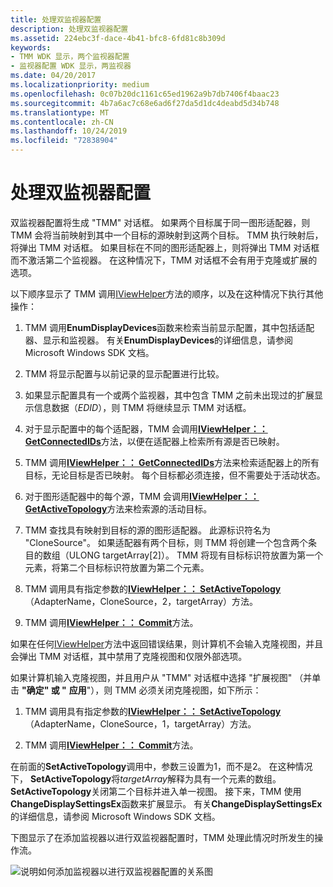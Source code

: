 ```yaml
---
title: 处理双监视器配置
description: 处理双监视器配置
ms.assetid: 224ebc3f-dace-4b41-bfc8-6fd81c8b309d
keywords:
- TMM WDK 显示，两个监视器配置
- 监视器配置 WDK 显示，两监视器
ms.date: 04/20/2017
ms.localizationpriority: medium
ms.openlocfilehash: 0c07b20dc1161c65ed1962a9b7db7406f4baac23
ms.sourcegitcommit: 4b7a6ac7c68e6ad6f27da5d1dc4deabd5d34b748
ms.translationtype: MT
ms.contentlocale: zh-CN
ms.lasthandoff: 10/24/2019
ms.locfileid: "72838904"
---
```

# <a name="handling-two-monitor-configurations"></a>处理双监视器配置


双监视器配置将生成 "TMM" 对话框。 如果两个目标属于同一图形适配器，则 TMM 会将当前映射到其中一个目标的源映射到这两个目标。 TMM 执行映射后，将弹出 TMM 对话框。 如果目标在不同的图形适配器上，则将弹出 TMM 对话框而不激活第二个监视器。 在这种情况下，TMM 对话框不会有用于克隆或扩展的选项。

以下顺序显示了 TMM 调用[IViewHelper](https://docs.microsoft.com/windows-hardware/drivers/ddi/index)方法的顺序，以及在这种情况下执行其他操作：

1.  TMM 调用**EnumDisplayDevices**函数来检索当前显示配置，其中包括适配器、显示和监视器。 有关**EnumDisplayDevices**的详细信息，请参阅 Microsoft Windows SDK 文档。

2.  TMM 将显示配置与以前记录的显示配置进行比较。

3.  如果显示配置具有一个或两个监视器，其中包含 TMM 之前未出现过的扩展显示信息数据（*EDID*），则 TMM 将继续显示 TMM 对话框。

4.  对于显示配置中的每个适配器，TMM 会调用[**IViewHelper：： GetConnectedIDs**](https://docs.microsoft.com/previous-versions/windows/hardware/drivers/ff568171(v=vs.85))方法，以便在适配器上检索所有源是否已映射。

5.  TMM 调用[**IViewHelper：： GetConnectedIDs**](https://docs.microsoft.com/previous-versions/windows/hardware/drivers/ff568171(v=vs.85))方法来检索适配器上的所有目标，无论目标是否已映射。 每个目标都必须连接，但不需要处于活动状态。

6.  对于图形适配器中的每个源，TMM 会调用[**IViewHelper：： GetActiveTopology**](https://docs.microsoft.com/previous-versions/windows/hardware/drivers/ff568169(v=vs.85))方法来检索源的活动目标。

7.  TMM 查找具有映射到目标的源的图形适配器。 此源标识符名为 "CloneSource"。 如果适配器有两个目标，则 TMM 将创建一个包含两个条目的数组（ULONG targetArray\[2\]）。 TMM 将现有目标标识符放置为第一个元素，将第二个目标标识符放置为第二个元素。

8.  TMM 调用具有指定参数的[**IViewHelper：： SetActiveTopology**](https://docs.microsoft.com/previous-versions/windows/hardware/drivers/ff568174(v=vs.85))（AdapterName，CloneSource，2，targetArray）方法。

9.  TMM 调用[**IViewHelper：： Commit**](https://docs.microsoft.com/previous-versions/windows/hardware/drivers/ff568167(v=vs.85))方法。

如果在任何[IViewHelper](https://docs.microsoft.com/windows-hardware/drivers/ddi/index)方法中返回错误结果，则计算机不会输入克隆视图，并且会弹出 TMM 对话框，其中禁用了克隆视图和仅限外部选项。

如果计算机输入克隆视图，并且用户从 "TMM" 对话框中选择 "扩展视图" （并单击 **"确定" 或 "** **应用**"），则 TMM 必须关闭克隆视图，如下所示：

1.  TMM 调用具有指定参数的[**IViewHelper：： SetActiveTopology**](https://docs.microsoft.com/previous-versions/windows/hardware/drivers/ff568174(v=vs.85))（AdapterName，CloneSource，1，targetArray）方法。

2.  TMM 调用[**IViewHelper：： Commit**](https://docs.microsoft.com/previous-versions/windows/hardware/drivers/ff568167(v=vs.85))方法。

在前面的**SetActiveTopology**调用中，参数三设置为1，而不是2。 在这种情况下， **SetActiveTopology**将*targetArray*解释为具有一个元素的数组。 **SetActiveTopology**关闭第二个目标并进入单一视图。 接下来，TMM 使用**ChangeDisplaySettingsEx**函数来扩展显示。 有关**ChangeDisplaySettingsEx**的详细信息，请参阅 Microsoft Windows SDK 文档。

下图显示了在添加监视器以进行双监视器配置时，TMM 处理此情况时所发生的操作流。

![说明如何添加监视器以进行双监视器配置的关系图](images/tmm-newconfig.png)

 

 






